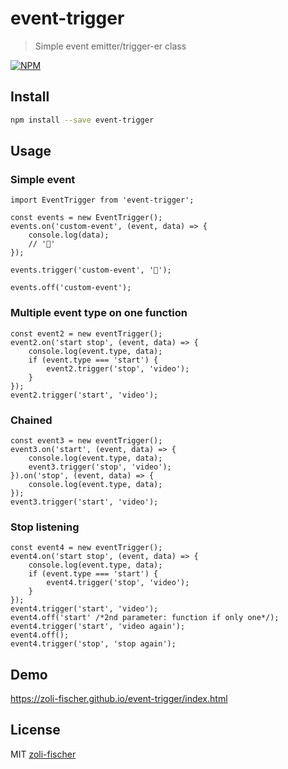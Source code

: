 # event-trigger
> Simple event emitter/trigger-er class

[![NPM](https://img.shields.io/npm/v/event-trigger.svg)](https://www.npmjs.com/package/event-trigger)

## Install

```bash
npm install --save event-trigger
```

## Usage

### Simple event

```
import EventTrigger from 'event-trigger';
 
const events = new EventTrigger();
events.on('custom-event', (event, data) => {
    console.log(data);
    // '🍔'
});
 
events.trigger('custom-event', '🍔');

events.off('custom-event');
```

### Multiple event type on one function 

```
const event2 = new eventTrigger();
event2.on('start stop', (event, data) => {
    console.log(event.type, data);
    if (event.type === 'start') {
        event2.trigger('stop', 'video');
    }
});
event2.trigger('start', 'video');
```

### Chained

```
const event3 = new eventTrigger();
event3.on('start', (event, data) => {
    console.log(event.type, data);
    event3.trigger('stop', 'video');
}).on('stop', (event, data) => {
    console.log(event.type, data);
});
event3.trigger('start', 'video');
```

### Stop listening

```
const event4 = new eventTrigger();
event4.on('start stop', (event, data) => {
    console.log(event.type, data);
    if (event.type === 'start') {
        event4.trigger('stop', 'video');
    }
});
event4.trigger('start', 'video');
event4.off('start' /*2nd parameter: function if only one*/);
event4.trigger('start', 'video again');
event4.off();
event4.trigger('stop', 'stop again');
```

## Demo

https://zoli-fischer.github.io/event-trigger/index.html

## License

MIT [zoli-fischer](https://github.com/zoli-fischer)
